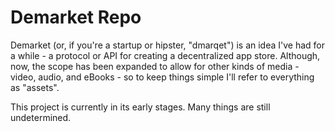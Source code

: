 # Demarket Repo

Demarket (or, if you're a startup or hipster, "dmarqet") is an idea I've had for a while - a protocol or API for creating a decentralized app store. Although, now, the scope has been expanded to allow for other kinds of media - video, audio, and eBooks - so to keep things simple I'll refer to everything as "assets".

This project is currently in its early stages. Many things are still undetermined.